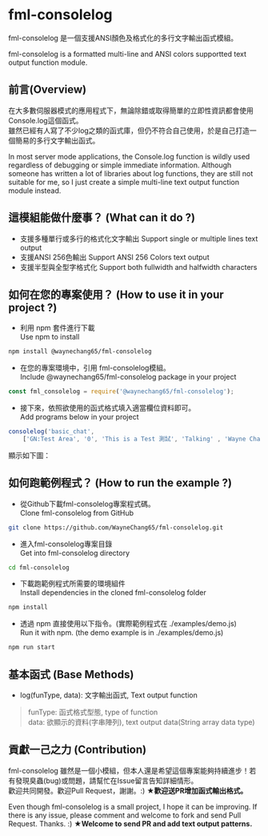 # fml-consolelog

fml-consolelog 是一個支援ANSI顏色及格式化的多行文字輸出函式模組。  

fml-consolelog is a formatted multi-line and ANSI colors supportted text output function module.  

## 前言(Overview)

在大多數伺服器模式的應用程式下，無論除錯或取得簡單的立即性資訊都會使用Console.log這個函式。  
雖然已經有人寫了不少log之類的函式庫，但仍不符合自己使用，於是自己打造一個簡易的多行文字輸出函式。  

In most server mode applications, the Console.log function is wildly used regardless of debugging or simple immediate information.
Although someone has written a lot of libraries about log functions, they are still not suitable for me, so I just create a simple multi-line text output function module instead.

## 這模組能做什麼事？ (What can it do ?)

* 支援多種單行或多行的格式化文字輸出
Support single or multiple lines text output
* 支援ANSI 256色輸出
Support ANSI 256 Colors text output
* 支援半型與全型字格式化
Support both fullwidth and halfwidth characters

## 如何在您的專案使用？ (How to use it in your project ?)

* 利用 npm 套件進行下載  
Use npm to install  

```bash
npm install @waynechang65/fml-consolelog
```

* 在您的專案環境中，引用 fml-consolelog模組。  
Include @waynechang65/fml-consolelog package in your project

```javascript
const fml_consolelog = require('@waynechang65/fml-consolelog');
```

* 接下來，依照欲使用的函式格式填入適當欄位資料即可。  
Add programs below in your project  

```javascript
consolelog('basic_chat',  
    ['GN:Test Area', '0', 'This is a Test 測試', 'Talking' , 'Wayne Chang', '1234567890']);
```

顯示如下圖：

## 如何跑範例程式？ (How to run the example ?)

* 從Github下載fml-consolelog專案程式碼。  
Clone fml-consolelog from GitHub

```bash
git clone https://github.com/WayneChang65/fml-consolelog.git
```

* 進入fml-consolelog專案目錄  
Get into fml-consolelog directory

```bash
cd fml-consolelog
```

* 下載跑範例程式所需要的環境組件  
Install dependencies in the cloned fml-consolelog folder

```bash
npm install
```

* 透過 npm 直接使用以下指令。(實際範例程式在 ./examples/demo.js)  
Run it with npm. (the demo example is in ./examples/demo.js)

```bash
npm run start
```

## 基本函式 (Base Methods)

* log(funType, data): 文字輸出函式, Text output function

> funType: 函式格式型態, type of function  
> data: 欲顯示的資料(字串陣列), text output data(String array data type)  

## 貢獻一己之力 (Contribution)

fml-consolelog 雖然是一個小模組，但本人還是希望這個專案能夠持續進步！若有發現臭蟲(bug)或問題，請幫忙在Issue留言告知詳細情形。  
歡迎共同開發。歡迎Pull Request，謝謝。:)
**★歡迎送PR增加函式輸出格式。**

Even though fml-consolelog is a small project, I hope it can be improving. If there is any issue, please comment and welcome to fork and send Pull Request. Thanks. :)
**★Welcome to send PR and add text output patterns.**
